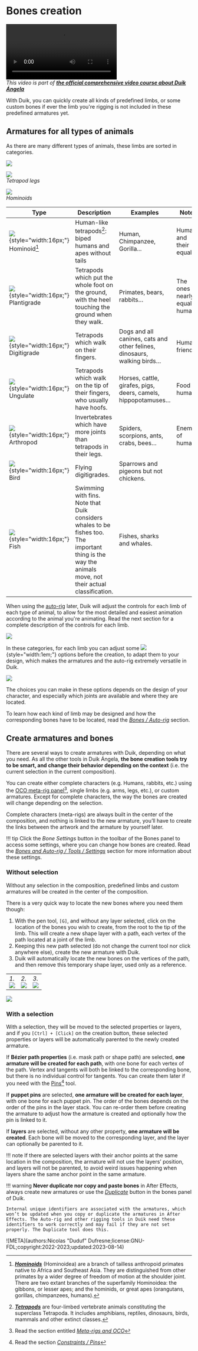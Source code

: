 # Bones creation

![RXLAB_VIDEO](https://rxlaboratory.org/wp-content/uploads/rx-videos/Duik17_C01_CreateBones__EN_720.mp4)  
*This video is part of [__the official comprehensive video course about Duik Ángela__](https://rxlaboratory.org/product/the-official-comprehensive-video-course-about-duik-angela/)*

With Duik, you can quickly create all kinds of predefined limbs, or some custom bones if ever the limb you're rigging is not included in these predefined armatures yet.

## Armatures for all types of animals

As there are many different types of animals, these limbs are sorted in categories.

![](../../img/duik/bones/bone_categories.png)

![](../../img/illustration/pattes-demo.png)  
*Tetrapod legs*

![](../../img/illustration/hominoid.png)  
*Hominoids*

| Type | Description | Examples | Notes |
| ---- | ----------- | -------- | ----- |
| ![](../../img/duik/icons/hominoid.svg){style="width:16px;"} Hominoid[^1] | Human-like tetrapods[^2]: biped humans and apes without tails | Human, Chimpanzee, Gorilla... | Humans and their equals. |
| ![](../../img/duik/icons/bunny.svg){style="width:16px;"} Plantigrade | Tetrapods which put the whole foot on the ground, with the heel touching the ground when they walk. | Primates, bears, rabbits… | The ones nearly equal to humans. |
| ![](../../img/duik/icons/cat.svg){style="width:16px;"} Digitigrade | Tetrapods which walk on their fingers. | Dogs and all canines, cats and other felines, dinosaurs, walking birds… | Human friends. |
| ![](../../img/duik/icons/horse.svg){style="width:16px;"} Ungulate | Tetrapods which walk on the tip of their fingers, who usually have hoofs. | Horses, cattle, girafes, pigs, deers, camels, hippopotamuses… | Food for humans. |
| ![](../../img/duik/icons/ant.svg){style="width:16px;"} Arthropod | Invertebrates which have more joints than tetrapods in their legs. | Spiders, scorpions, ants, crabs, bees… | Enemies of humans. |
| ![](../../img/duik/icons/bird.svg){style="width:16px;"} Bird | Flying digitigrades. | Sparrows and pigeons but not chickens. | |
| ![](../../img/duik/icons/fish.svg){style="width:16px;"} Fish | Swimming with fins. Note that Duik considers whales to be fishes too. The important thing is the way the animals move, not their actual classification. | Fishes, sharks and whales. | |

When using the [auto-rig](autorig/index.md) later, Duik will adjust the controls for each limb of each type of animal, to allow for the most detailed and easiest animation according to the animal you're animating. Read the next section for a complete description of the controls for each limb.

![](../../img/duik/bones/limbs.png)

In these categories, for each limb you can adjust some ![](../../img/duik/icons/options.svg){style="width:1em;"} options before the creation, to adapt them to your design, which makes the armatures and the auto-rig extremely versatile in Duik.

![](../../img/duik/bones/limb_options.png)

The choices you can make in these options depends on the design of your character, and especially which joints are available and where they are located.

To learn how each kind of limb may be designed and how the corresponding bones have to be located, read the [*Bones / Auto-rig*](autorig/index.md) section.

## Create armatures and bones

There are several ways to create armatures with Duik, depending on what you need. As all the other tools in Duik Ángela, **the bone creation tools try to be smart, and change their behavior depending on the context** (i.e. the current selection in the current composition).

You can create either complete characters (e.g. Humans, rabbits, etc.) using the [OCO meta-rig panel](../oco/index.md)[^3], single limbs (e.g. arms, legs, etc.), or custom armatures. Except for complete characters, the way the bones are created will change depending on the selection.

Complete characters (meta-rigs) are always built in the center of the composition, and nothing is linked to the new armature, you’ll have to create the links between the artwork and the armature by yourself later.

!!! tip
    Click the *Bone Settings* button in the toolbar of the Bones panel to access some settings, where you can change how bones are created. Read the [*Bones and Auto-rig / Tools / Settings*](tools/settings.md) section for more information about these settings.

### Without selection

Without any selection in the composition, predefined limbs and custom armatures will be created in the center of the composition.

There is a very quick way to locate the new bones where you need them though:

1. With the pen tool, `[G]`, and without any layer selected, click on the location of the bones you wish to create, from the root to the tip of the limb. This will create a new shape layer with a path, each vertex of the path located at a joint of the limb.
2. Keeping this new path selected (do not change the current tool nor click anywhere else), create the new armature with Duik.
3. Duik will automatically locate the new bones on the vertices of the path, and then remove this temporary shape layer, used only as a reference.

|     |     |     |
| --- | --- | --- |
| *1.*<br>![](../../img/duik/bones/create_with_pen1.png) | *2.*<br>![](../../img/duik/bones/create_with_pen2.png) | *3.*<br>![](../../img/duik/bones/create_with_pen3.png) |

![](../../img/duik/bones/create_with_pen.gif)


### With a selection

With a selection, they will be moved to the selected properties or layers, and if you `[Ctrl] + [Click]` on the creation button, these selected properties or layers will be automatically parented to the newly created armature.

If **Bézier path properties** (i.e. mask path or shape path) are selected, **one armature will be created for each path**, with one bone for each vertex of the path.
Vertex and tangents will both be linked to the corresponding bone, but there is no individual control for tangents. You can create them later if you need with the [Pins](../constraints/pins.md)[^4] tool.

If **puppet pins** are selected, **one armature will be created for each layer**, with one bone for each puppet pin. The order of the bones depends on the order of the pins in the layer stack. You can re-order them before creating the armature to adjust how the armature is created and optionally how the pin is linked to it.

If **layers** are selected, without any other property, **one armature will be created**. Each bone will be moved to the corresponding layer, and the layer can optionally be parented to it.

!!! note
    If there are selected layers with their anchor points at the same location in the composition, the armature will not use the layers’ position, and layers will not be parented, to avoid weird issues happening when layers share the same anchor point in the same armature.

!!! warning
    **Never duplicate nor copy and paste bones** in After Effects, always create new armatures or use the [*Duplicate*](tools/duplicate.md) button in the bones panel of Duik.

    Internal unique identifiers are associated with the armatures, which won’t be updated when you copy or duplicate the armatures in After Effects. The Auto-rig and other rigging tools in Duik need these identifiers to work correctly and may fail if they are not set properly. The Duplicate tool does this.

[^1]: [***Hominoids***](https://en.wikipedia.org/wiki/Ape) (Hominoidea) are a branch of tailless anthropoid primates native to Africa and Southeast Asia. They are distinguished from other primates by a wider degree of freedom of motion at the shoulder joint. There are two extant branches of the superfamily Hominoidea: the gibbons, or lesser apes; and the hominids, or great apes (orangutans, gorillas, chimpanzees, humans).

[^2]: [***Tetrapods***](https://en.wikipedia.org/wiki/Tetrapod) are four-limbed vertebrate animals constituting the superclass Tetrapoda. It includes amphibians, reptiles, dinosaurs, birds, mammals and other extinct classes.

[^3]: Read the section entitled [*Meta-rigs and OCO*](../oco/index.md)

[^4]: Read the section [*Constraints / Pins*](../constraints/pins.md)

![META](authors:Nicolas "Duduf" Dufresne;license:GNU-FDL;copyright:2022-2023;updated:2023-08-14)
